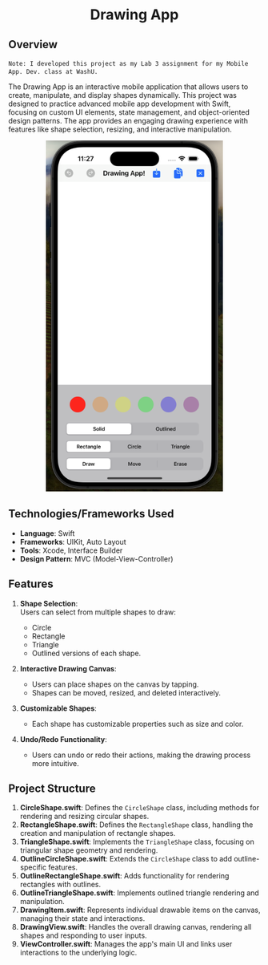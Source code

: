 <div align="center">
    <h1 id="Header">Drawing App</h1>
</div>


## Overview
```
Note: I developed this project as my Lab 3 assignment for my Mobile App. Dev. class at WashU.
```

The Drawing App is an interactive mobile application that allows users to create, manipulate, and display shapes dynamically. This project was designed to practice advanced mobile app development with Swift, focusing on custom UI elements, state management, and object-oriented design patterns. The app provides an engaging drawing experience with features like shape selection, resizing, and interactive manipulation.

<div align="center">
    <img src="Drawing-app-screenshot.png" alt="screenshot" height="700px">
</div>

## Technologies/Frameworks Used
- **Language**: Swift
- **Frameworks**: UIKit, Auto Layout
- **Tools**: Xcode, Interface Builder
- **Design Pattern**: MVC (Model-View-Controller)

## Features
1. **Shape Selection**:  
   Users can select from multiple shapes to draw:
   - Circle
   - Rectangle
   - Triangle
   - Outlined versions of each shape.

2. **Interactive Drawing Canvas**:  
   - Users can place shapes on the canvas by tapping.
   - Shapes can be moved, resized, and deleted interactively.

3. **Customizable Shapes**:  
   - Each shape has customizable properties such as size and color.

4. **Undo/Redo Functionality**:  
   - Users can undo or redo their actions, making the drawing process more intuitive.

## Project Structure
1. **CircleShape.swift**: Defines the `CircleShape` class, including methods for rendering and resizing circular shapes.
2. **RectangleShape.swift**: Defines the `RectangleShape` class, handling the creation and manipulation of rectangle shapes.
3. **TriangleShape.swift**: Implements the `TriangleShape` class, focusing on triangular shape geometry and rendering.
4. **OutlineCircleShape.swift**: Extends the `CircleShape` class to add outline-specific features.
5. **OutlineRectangleShape.swift**: Adds functionality for rendering rectangles with outlines.
6. **OutlineTriangleShape.swift**: Implements outlined triangle rendering and manipulation.
7. **DrawingItem.swift**: Represents individual drawable items on the canvas, managing their state and interactions.
8. **DrawingView.swift**: Handles the overall drawing canvas, rendering all shapes and responding to user inputs.
9. **ViewController.swift**: Manages the app's main UI and links user interactions to the underlying logic.


